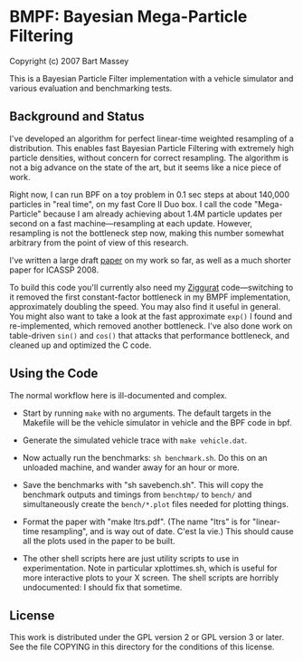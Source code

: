 # BMPF: Bayesian Mega-Particle Filtering
Copyright (c) 2007 Bart Massey

This is a Bayesian Particle Filter implementation with a
vehicle simulator and various evaluation and benchmarking
tests.

## Background and Status

I've developed an algorithm for perfect linear-time weighted
resampling of a distribution.  This enables fast Bayesian
Particle Filtering with extremely high particle densities,
without concern for correct resampling.  The algorithm is
not a big advance on the state of the art, but it seems like
a nice piece of work.

Right now, I can run BPF on a toy problem in 0.1 sec steps
at about 140,000 particles in "real time", on my fast Core
II Duo box.  I call the code "Mega-Particle" because I am
already achieving about 1.4M particle updates per second on
a fast machine&mdash;resampling at each update.  However,
resampling is not the bottleneck step now, making this
number somewhat arbitrary from the point of view of this
research.

I've written a large draft [paper](ltrs.pdf) on my work so
far, as well as a much shorter paper for ICASSP 2008.

To build this code you'll currently also need my
[Ziggurat](http://github.com/BartMassey/ziggurat)
code&mdash;switching to it removed the first constant-factor
bottleneck in my BMPF implementation, approximately doubling
the speed.  You may also find it useful in general.  You
might also want to take a look at the fast approximate
`exp()` I found and re-implemented, which removed another
bottleneck.  I've also done work on table-driven `sin()` and
`cos()` that attacks that performance bottleneck, and
cleaned up and optimized the C code.

## Using the Code

The normal workflow here is ill-documented and complex.

* Start by running `make` with no arguments.  The default
  targets in the Makefile will be the vehicle simulator in
  vehicle and the BPF code in bpf.

* Generate the simulated vehicle trace with `make
  vehicle.dat`.

* Now actually run the benchmarks: `sh benchmark.sh`.
  Do this on an unloaded machine, and wander away for
  an hour or more.

* Save the benchmarks with "sh savebench.sh".  This
  will copy the benchmark outputs and timings from
  `benchtmp/` to `bench/` and simultaneously create the
  `bench/*.plot` files needed for plotting things.

* Format the paper with "make ltrs.pdf".  (The name "ltrs"
  is for "linear-time resampling", and is way out of date.
  C'est la vie.)  This should cause all the plots used in
  the paper to be built.

* The other shell scripts here are just utility scripts to
  use in experimentation.  Note in particular
  xplottimes.sh, which is useful for more interactive
  plots to your X screen.  The shell scripts are horribly
  undocumented: I should fix that sometime.

## License

This work is distributed under the GPL version 2 or GPL
version 3 or later.  See the file COPYING in this directory
for the conditions of this license.
